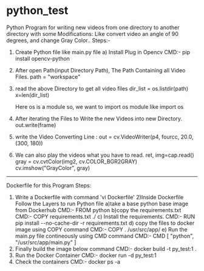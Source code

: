 # python_test
Python Program for writing new videos from one directory to another directory with some Modifications: 
Like convert video an angle of 90 degrees, and change Gray Color..
Steps:-
1) Create Python file like main.py file
    a) Install Plug in Opencv
    CMD:- pip install opencv-python


2) After open Path(input Directory Path), The Path Containing all Video Files.
    path = "workspace"


3) read the above Directory to get all video files
        dir_list = os.listdir(path)
        x=len(dir_list)

   Here os is a module so, we want to import os module like
        import os

4) After iterating the Files to Write the new Videos into new Directory.
        out.write(frame)

5) write the Video Converting Line : 
       out = cv.VideoWriter(p4, fourcc, 20.0, (300,  180))


6) We can also play the videos what you have to read.
    ret, img=cap.read()
    gray = cv.cvtColor(img2, cv.COLOR_BGR2GRAY)
    cv.imshow("GrayColor", gray)
-------------------------------------------------------------------------------------------------
Dockerfile for this Program
Steps:
1) Write a Dockerfile with command 'vi Dockerfile'
2)Inside Dockerfile Follow the Layers to run Python file
    a)take a base python base image from Dockerhub
        CMD:- FROM python
    b)copy the requirements.txt 
        CMD:- COPY requirements.txt ./
    c) Install the requirements.
        CMD:- RUN pip install --no-cache-dir -r requirements.txt
    d) copy the files to docker image using COPY command
        CMD:- COPY . /usr/src/app/
    e) Run the main.py file contineously using CMD command
        CMD:- CMD [ "python", "/usr/src/app/main.py" ]
3) Finally build the image below command
        CMD:- docker build -t py_test:1 .
4) Run the Docker Container
        CMD:- docker run -d py_test:1
5) Check the containers 
        CMD:- docker ps -a
